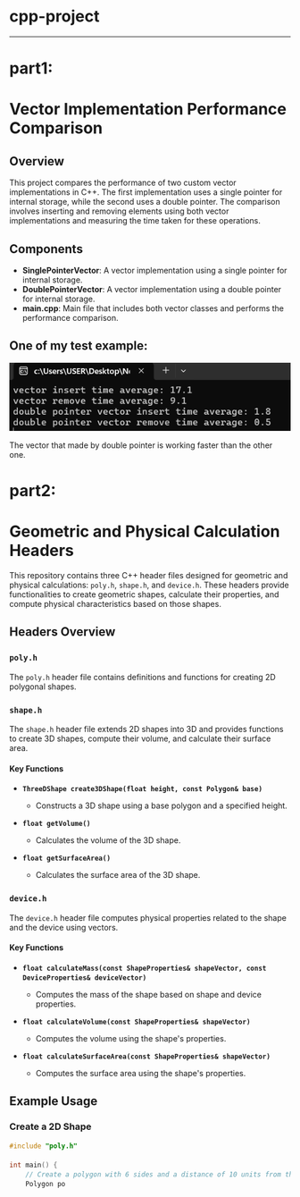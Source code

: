 # cpp-project

***
# part1:
  # Vector Implementation Performance Comparison

## Overview

This project compares the performance of two custom vector implementations in C++. The first implementation uses a single pointer for internal storage, while the second uses a double pointer. The comparison involves inserting and removing elements using both vector implementations and measuring the time taken for these operations.

## Components

- **SinglePointerVector**: A vector implementation using a single pointer for internal storage.
- **DoublePointerVector**: A vector implementation using a double pointer for internal storage.
- **main.cpp**: Main file that includes both vector classes and performs the performance comparison.

## One of my test example:
![res](Part1/result1.png)

The vector that made by double pointer is working faster than the other one.

# part2:
# Geometric and Physical Calculation Headers

This repository contains three C++ header files designed for geometric and physical calculations: `poly.h`, `shape.h`, and `device.h`. These headers provide functionalities to create geometric shapes, calculate their properties, and compute physical characteristics based on those shapes.

## Headers Overview

### `poly.h`

The `poly.h` header file contains definitions and functions for creating 2D polygonal shapes.
  
### `shape.h`

The `shape.h` header file extends 2D shapes into 3D and provides functions to create 3D shapes, compute their volume, and calculate their surface area.

#### Key Functions

- **`ThreeDShape create3DShape(float height, const Polygon& base)`**
  - Constructs a 3D shape using a base polygon and a specified height.
  
- **`float getVolume()`**
  - Calculates the volume of the 3D shape.
  
- **`float getSurfaceArea()`**
  - Calculates the surface area of the 3D shape.

### `device.h`

The `device.h` header file computes physical properties related to the shape and the device using vectors.

#### Key Functions

- **`float calculateMass(const ShapeProperties& shapeVector, const DeviceProperties& deviceVector)`**
  - Computes the mass of the shape based on shape and device properties.

- **`float calculateVolume(const ShapeProperties& shapeVector)`**
  - Computes the volume using the shape's properties.

- **`float calculateSurfaceArea(const ShapeProperties& shapeVector)`**
  - Computes the surface area using the shape's properties.

## Example Usage

### Create a 2D Shape

```cpp
#include "poly.h"

int main() {
    // Create a polygon with 6 sides and a distance of 10 units from the center
    Polygon po
